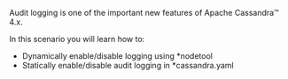 Audit logging is one of the important new features of Apache Cassandra™ 4.x. 

In this scenario you will learn how to:

- Dynamically enable/disable logging using *nodetool
- Statically enable/disable audit logging in *cassandra.yaml